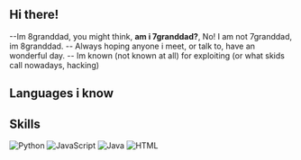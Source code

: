 ## Hi there!
--Im 8granddad, you might think, **am i 7granddad?**, No! I am not 7granddad, im 8granddad.
-- Always hoping anyone i  meet, or talk to, have an wonderful day.
-- Im known (not known at all) for exploiting (or what skids call nowadays, hacking)
## Languages i know
## Skills
![Python](https://img.shields.io/badge/Python-90%25-306998)
![JavaScript](https://img.shields.io/badge/JavaScript-80%25-F7DF1E)
![Java](https://img.shields.io/badge/Java-70%25-007396)
![HTML](https://img.shields.io/badge/HTML-95%25-E34F26)
